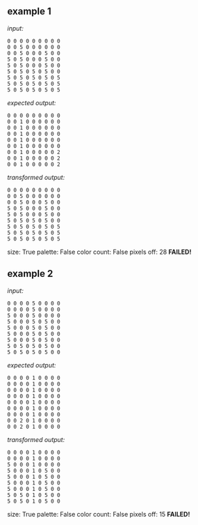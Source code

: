 
## example 1
*input:*
```
0 0 0 0 0 0 0 0 0
0 0 5 0 0 0 0 0 0
0 0 5 0 0 0 5 0 0
5 0 5 0 0 0 5 0 0
5 0 5 0 0 0 5 0 0
5 0 5 0 5 0 5 0 0
5 0 5 0 5 0 5 0 5
5 0 5 0 5 0 5 0 5
5 0 5 0 5 0 5 0 5
```
*expected output:*
```
0 0 0 0 0 0 0 0 0
0 0 1 0 0 0 0 0 0
0 0 1 0 0 0 0 0 0
0 0 1 0 0 0 0 0 0
0 0 1 0 0 0 0 0 0
0 0 1 0 0 0 0 0 0
0 0 1 0 0 0 0 0 2
0 0 1 0 0 0 0 0 2
0 0 1 0 0 0 0 0 2
```
*transformed output:*
```
0 0 0 0 0 0 0 0 0
0 0 5 0 0 0 0 0 0
0 0 5 0 0 0 5 0 0
5 0 5 0 0 0 5 0 0
5 0 5 0 0 0 5 0 0
5 0 5 0 5 0 5 0 0
5 0 5 0 5 0 5 0 5
5 0 5 0 5 0 5 0 5
5 0 5 0 5 0 5 0 5
```
size: True
palette: False
color count: False
pixels off: 28
**FAILED!**

## example 2
*input:*
```
0 0 0 0 5 0 0 0 0
0 0 0 0 5 0 0 0 0
5 0 0 0 5 0 0 0 0
5 0 0 0 5 0 5 0 0
5 0 0 0 5 0 5 0 0
5 0 0 0 5 0 5 0 0
5 0 0 0 5 0 5 0 0
5 0 5 0 5 0 5 0 0
5 0 5 0 5 0 5 0 0
```
*expected output:*
```
0 0 0 0 1 0 0 0 0
0 0 0 0 1 0 0 0 0
0 0 0 0 1 0 0 0 0
0 0 0 0 1 0 0 0 0
0 0 0 0 1 0 0 0 0
0 0 0 0 1 0 0 0 0
0 0 0 0 1 0 0 0 0
0 0 2 0 1 0 0 0 0
0 0 2 0 1 0 0 0 0
```
*transformed output:*
```
0 0 0 0 1 0 0 0 0
0 0 0 0 1 0 0 0 0
5 0 0 0 1 0 0 0 0
5 0 0 0 1 0 5 0 0
5 0 0 0 1 0 5 0 0
5 0 0 0 1 0 5 0 0
5 0 0 0 1 0 5 0 0
5 0 5 0 1 0 5 0 0
5 0 5 0 1 0 5 0 0
```
size: True
palette: False
color count: False
pixels off: 15
**FAILED!**
